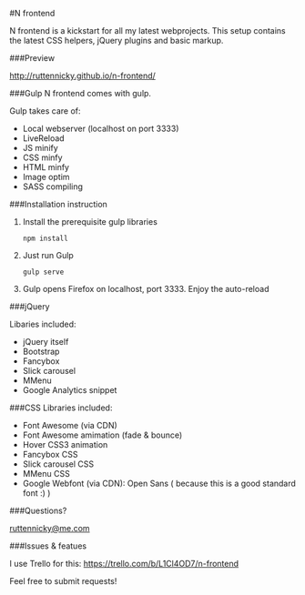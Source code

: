 #N frontend

N frontend is a kickstart for all my latest webprojects.  This setup contains the latest CSS helpers, jQuery plugins and basic markup.


###Preview

http://ruttennicky.github.io/n-frontend/


###Gulp
N frontend comes with gulp.

Gulp takes care of:
 - Local webserver (localhost on port 3333)
 - LiveReload
 - JS minify
 - CSS minfy
 - HTML minfy
 - Image optim
 - SASS compiling


###Installation instruction
	
1. Install the prerequisite gulp libraries
    
    ```npm install```

2. Just run Gulp
    
    ```gulp serve```

3. Gulp opens Firefox on localhost, port 3333.  Enjoy the auto-reload


###jQuery

Libaries included:
  - jQuery itself
  - Bootstrap
  - Fancybox
  - Slick carousel
  - MMenu
  - Google Analytics snippet


###CSS
Libraries included:
  - Font Awesome (via CDN)
  - Font Awesome amimation (fade & bounce)
  - Hover CSS3 animation
  - Fancybox CSS
  - Slick carousel CSS
  - MMenu CSS
  - Google Webfont (via CDN): Open Sans ( because this is a good standard font :) )


###Questions?

ruttennicky@me.com

###Issues & featues

I use Trello for this: https://trello.com/b/L1Cl4OD7/n-frontend

Feel free to submit requests!

